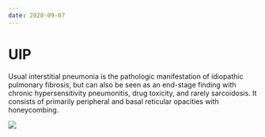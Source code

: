 ```yaml
---
date: 2020-09-07
---
```


# UIP

<!-- UIP cxr -->

Usual interstitial pneumonia is the pathologic manifestation of  idiopathic pulmonary fibrosis, but can also be seen as an end-stage  finding with chronic hypersensitivity pneumonitis, drug toxicity, and  rarely sarcoidosis. It consists of primarily peripheral and basal reticular opacities with honeycombing.

![](https://photos.thisispiggy.com/file/wikiFiles/image-20200713172924015.png)
